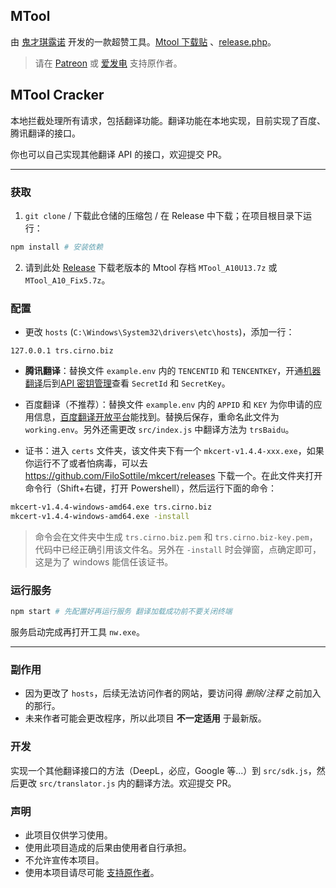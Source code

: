 ## MTool

由 [鬼才琪露诺](https://afdian.com/@AdventCirno) 开发的一款超赞工具。[Mtool 下载贴](https://afdian.com/p/d42dd1e234aa11eba42452540025c377) 、[release.php](https://trs.cirno.biz/release.php?lang=chs)。

> 请在 [Patreon](https://www.patreon.com/user?u=6139561) 或 [爱发电](https://afdian.com/@AdventCirno) 支持原作者。

## MTool Cracker

本地拦截处理所有请求，包括翻译功能。翻译功能在本地实现，目前实现了百度、腾讯翻译的接口。

你也可以自己实现其他翻译 API 的接口，欢迎提交 PR。

---

### 获取

1. `git clone` / 下载此仓储的压缩包 / 在 Release 中下载；在项目根目录下运行：

```bash
npm install # 安装依赖
```

2. 请到此处 [Release](https://github.com/symant233/MTool_Cracker/releases/tag/v1.0.0) 下载老版本的 Mtool 存档 `MTool_A10U13.7z` 或 `MTool_A10_Fix5.7z`。

### 配置

- 更改 `hosts` (`C:\Windows\System32\drivers\etc\hosts`)，添加一行：

```
127.0.0.1 trs.cirno.biz
```

- **腾讯翻译**：替换文件 `example.env` 内的 `TENCENTID` 和 `TENCENTKEY`，开通[机器翻译](https://console.cloud.tencent.com/tmt)后到[API 密钥管理](https://console.cloud.tencent.com/cam/capi)查看 `SecretId` 和 `SecretKey`。

- 百度翻译（不推荐）：替换文件 `example.env` 内的 `APPID` 和 `KEY` 为你申请的应用信息，[百度翻译开放平台](https://fanyi-api.baidu.com/manage/developer)能找到。替换后保存，重命名此文件为 `working.env`。另外还需更改 `src/index.js` 中翻译方法为 `trsBaidu`。

- 证书：进入 `certs` 文件夹，该文件夹下有一个 `mkcert-v1.4.4-xxx.exe`，如果你运行不了或者怕病毒，可以去 https://github.com/FiloSottile/mkcert/releases 下载一个。在此文件夹打开命令行（Shift+右键，打开 Powershell），然后运行下面的命令：

```bash
mkcert-v1.4.4-windows-amd64.exe trs.cirno.biz
mkcert-v1.4.4-windows-amd64.exe -install
```

> 命令会在文件夹中生成 `trs.cirno.biz.pem` 和 `trs.cirno.biz-key.pem`，代码中已经正确引用该文件名。另外在 `-install` 时会弹窗，点确定即可，这是为了 windows 能信任该证书。

### 运行服务

```bash
npm start # 先配置好再运行服务 翻译加载成功前不要关闭终端
```

服务启动完成再打开工具 `nw.exe`。

---

### 副作用

- 因为更改了 `hosts`，后续无法访问作者的网站，要访问得 _删除/注释_ 之前加入的那行。
- 未来作者可能会更改程序，所以此项目 **不一定适用** 于最新版。

### 开发

实现一个其他翻译接口的方法（DeepL，必应，Google 等...）到 `src/sdk.js`，然后更改 `src/translator.js` 内的翻译方法。欢迎提交 PR。

### 声明

- 此项目仅供学习使用。
- 使用此项目造成的后果由使用者自行承担。
- 不允许宣传本项目。
- 使用本项目请尽可能 [支持原作者](https://afdian.com/@AdventCirno)。
